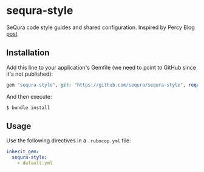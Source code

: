 # sequra-style

SeQura code style guides and shared configuration.
Inspired by Percy Blog [post](https://blog.percy.io/share-rubocop-rules-across-all-of-your-repos-f3281fbd71f8)

## Installation

Add this line to your application's Gemfile (we need to point to GitHub since it's not published):

```ruby
gem "sequra-style", git: "https://github.com/sequra/sequra-style", require: false
```

And then execute:

```shell
$ bundle install
```

## Usage

Use the following directives in a `.rubocop.yml` file:

```yaml
inherit_gem:
  sequra-style:
    - default.yml
```
